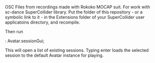 OSC Files from recordings made with Rokoko MOCAP suit.
For work with sc-dance SuperCollider library.
Put the folder  of this repository - or a symbolic link to it - in the Extensions folder of your SuperCollider user applicatoins directory, and recompile.

Then run 

: Avatar.sessionGui;

This will open a list of existing sessions. Typing enter loads the selected session to the default Avatar instance for playing. 


